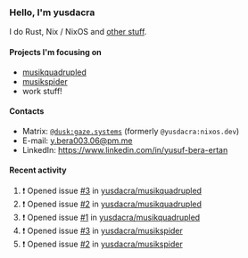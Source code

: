 ### Hello, I'm yusdacra

I do Rust, Nix / NixOS and [other stuff](https://gaze.systems/).

#### Projects I'm focusing on

- [musikquadrupled](https://github.com/yusdacra/musikquadrupled)
- [musikspider](https://github.com/yusdacra/musikspider)
- work stuff!

#### Contacts

- Matrix: [`@dusk:gaze.systems`](https://matrix.to/#/@dusk:gaze.systems) (formerly `@yusdacra:nixos.dev`)
- E-mail: y.bera003.06@pm.me
- LinkedIn: https://www.linkedin.com/in/yusuf-bera-ertan

#### Recent activity

<!--START_SECTION:activity-->
1. ❗️ Opened issue [#3](https://github.com/yusdacra/musikquadrupled/issues/3) in [yusdacra/musikquadrupled](https://github.com/yusdacra/musikquadrupled)
2. ❗️ Opened issue [#2](https://github.com/yusdacra/musikquadrupled/issues/2) in [yusdacra/musikquadrupled](https://github.com/yusdacra/musikquadrupled)
3. ❗️ Opened issue [#1](https://github.com/yusdacra/musikquadrupled/issues/1) in [yusdacra/musikquadrupled](https://github.com/yusdacra/musikquadrupled)
4. ❗️ Opened issue [#3](https://github.com/yusdacra/musikspider/issues/3) in [yusdacra/musikspider](https://github.com/yusdacra/musikspider)
5. ❗️ Opened issue [#2](https://github.com/yusdacra/musikspider/issues/2) in [yusdacra/musikspider](https://github.com/yusdacra/musikspider)
<!--END_SECTION:activity-->

